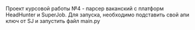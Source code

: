 Проект курсовой работы №4 - парсер ваканский с платформ HeadHunter и SuperJob.
Для запуска, необходимо подставить свой апи ключ от SJ и запустить файл main.py
